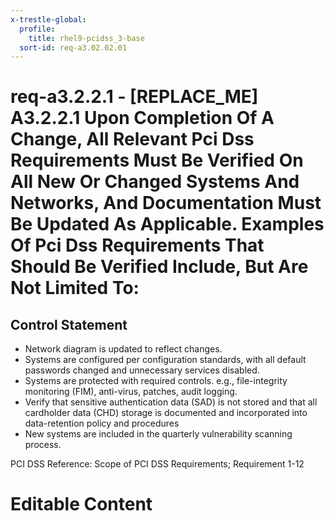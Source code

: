 ```yaml
---
x-trestle-global:
  profile:
    title: rhel9-pcidss_3-base
  sort-id: req-a3.02.02.01
---
```


# req-a3.2.2.1 - \[REPLACE_ME\] A3.2.2.1 Upon Completion Of A Change, All Relevant Pci Dss Requirements Must Be Verified On All New Or Changed Systems And Networks, And Documentation Must Be Updated As Applicable. Examples Of Pci Dss Requirements That Should Be Verified Include, But Are Not Limited To:

## Control Statement

* Network diagram is updated to reflect changes.
* Systems are configured per configuration standards, with all default
passwords changed and unnecessary services disabled.
* Systems are protected with required controls.
e.g., file-integrity monitoring (FIM), anti-virus, patches, audit logging.
* Verify that sensitive authentication data (SAD) is not stored
and that all cardholder data (CHD) storage is documented and incorporated into
data-retention policy and procedures
* New systems are included in the quarterly vulnerability scanning process.

PCI DSS Reference: Scope of PCI DSS Requirements; Requirement 1-12

# Editable Content

<!-- Make additions and edits below -->
<!-- The above represents the contents of the control as received by the profile, prior to additions. -->
<!-- If the profile makes additions to the control, they will appear below. -->
<!-- The above markdown may not be edited but you may edit the content below, and/or introduce new additions to be made by the profile. -->
<!-- If there is a yaml header at the top, parameter values may be edited. Use --set-parameters to incorporate the changes during assembly. -->
<!-- The content here will then replace what is in the profile for this control, after running profile-assemble. -->
<!-- The current profile has no added parts for this control, but you may add new ones here. -->
<!-- Each addition must have a heading either of the form ## Control my_addition_name -->
<!-- or ## Part a. (where the a. refers to one of the control statement labels.) -->
<!-- "## Control" parts are new parts added after the statement part. -->
<!-- "## Part" parts are new parts added into the top-level statement part with that label. -->
<!-- Subparts may be added with nested hash levels of the form ### My Subpart Name -->
<!-- underneath the parent ## Control or ## Part being added -->
<!-- See https://oscal-compass.github.io/compliance-trestle/tutorials/ssp_profile_catalog_authoring/ssp_profile_catalog_authoring for guidance. -->
